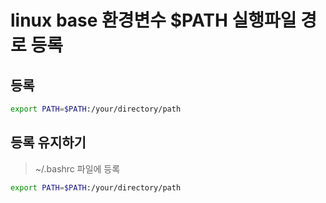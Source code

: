 # linux base 환경변수 $PATH 실행파일 경로 등록

## 등록

```sh
export PATH=$PATH:/your/directory/path
```

## 등록 유지하기

> ~/.bashrc 파일에 등록

```sh
export PATH=$PATH:/your/directory/path
```

